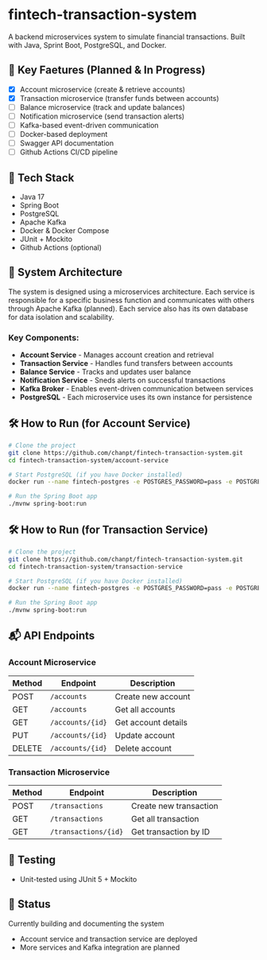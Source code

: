 # fintech-transaction-system
A backend microservices system to simulate financial transactions. Built with Java, Sprint Boot, PostgreSQL, and Docker. 

## 🚀 Key Faetures (Planned & In Progress)
- [x] Account microservice (create & retrieve accounts)
- [x] Transaction microservice (transfer funds between accounts)
- [ ] Balance microservice (track and update balances)
- [ ] Notification microservice (send transaction alerts)
- [ ] Kafka-based event-driven communication
- [ ] Docker-based deployment
- [ ] Swagger API documentation
- [ ] Github Actions CI/CD pipeline

## 🧱 Tech Stack
- Java 17
- Spring Boot
- PostgreSQL
- Apache Kafka
- Docker & Docker Compose
- JUnit + Mockito
- Github Actions (optional)

## 📐 System Architecture 
The system is designed using a microservices architecture. Each service is responsible for a specific business function and communicates with others through Apache Kafka (planned). Each service also has its own database for data isolation and scalability. 

### Key Components:
- **Account Service** - Manages account creation and retrieval
- **Transaction Service** - Handles fund transfers between accounts
- **Balance Service** - Tracks and updates user balance
- **Notification Service** - Sneds alerts on successful transactions
- **Kafka Broker** - Enables event-driven communication between services
- **PostgreSQL** - Each microservice uses its own instance for persistence

## 🛠️ How to Run (for Account Service)
```bash
# Clone the project
git clone https://github.com/chanpt/fintech-transaction-system.git
cd fintech-transaction-system/account-service

# Start PostgreSQL (if you have Docker installed)
docker run --name fintech-postgres -e POSTGRES_PASSWORD=pass -e POSTGRES_USER=finuser -e POSTGRES_DB=fintech -p 5432:5432 -d postgres

# Run the Spring Boot app
./mvnw spring-boot:run

```

## 🛠️ How to Run (for Transaction Service)
```bash
# Clone the project
git clone https://github.com/chanpt/fintech-transaction-system.git
cd fintech-transaction-system/transaction-service

# Start PostgreSQL (if you have Docker installed)
docker run --name fintech-postgres -e POSTGRES_PASSWORD=pass -e POSTGRES_USER=finuser -e POSTGRES_DB=fintech -p 5432:5432 -d postgres

# Run the Spring Boot app
./mvnw spring-boot:run

```

## 📬 API Endpoints
### Account Microservice
| Method | Endpoint          | Description          |
|--------|-------------------|----------------------|
| POST   | `/accounts`       | Create new account   |
| GET    | `/accounts`       | Get all accounts     |
| GET    | `/accounts/{id}`  | Get account details  |
| PUT    | `/accounts/{id}`  | Update account       |
| DELETE | `/accounts/{id}`  | Delete account       |

### Transaction Microservice
| Method | Endpoint             | Description             |
|--------|----------------------|-------------------------|
| POST   | `/transactions`      | Create new transaction  |
| GET    | `/transactions`      | Get all transaction     |
| GET    | `/transactions/{id}` | Get transaction by ID   |

## 🧪 Testing
- Unit-tested using JUnit 5 + Mockito

## 📌 Status
Currently building and documenting the system
- Account service and transaction service are deployed 
- More services and Kafka integration are planned
